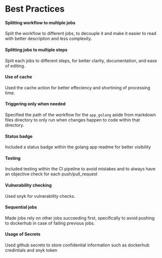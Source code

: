 # Best Practices

#### Splitting workflow to multiple jobs
Split the workflow to different jobs, to decouple it and make it easier to read with better description and less complexity.

#### Splitting jobs to multiple steps
Split each jobs to different steps, for better clarity, documentation, and ease of editing.

#### Use of cache
Used the cache action for better effeciency and shortining of processing time.

#### Triggering only when needed
Specified the path of the workflow for the `app_golang` aside from markdown files directory to only run when changes happen to code within that directory.

#### Status badge
Included a status badge within the golang app readme for better visibility 

#### Testing
Included testing within the CI pipeline to avoid mistakes and to always have an objective check for each push/pull_request

#### Vulnerability checking
Used snyk for vulnerability checks.

#### Sequential jobs
Made jobs rely on other jobs succeeding first, specifically to avoid pushing to dockerhub in case of failing previous jobs.

#### Usage of Secrets
Used github secrets to store confidential information such as dockerhub credintials and snyk token